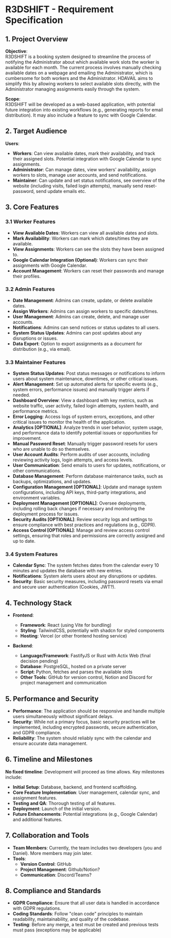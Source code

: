 # R3DSHIFT - Requirement Specification

## 1. Project Overview

**Objective**:  
R3DSHIFT is a booking system designed to streamline the process of notifying the Administrator about which available work slots the worker is available for each month. The current process involves manually checking available dates on a webpage and emailing the Administrator, which is cumbersome for both workers and the Administrator. HDAVAIL aims to simplify this by allowing workers to select available slots directly, with the Administrator managing assignments easily through the system.

**Scope**:  
R3DSHIFT will be developed as a web-based application, with potential future integration into existing workflows (e.g., generating reports for email distribution). It may also include a feature to sync with Google Calendar.

## 2. Target Audience

**Users**:  
- **Workers**: Can view available dates, mark their availability, and track their assigned slots. Potential integration with Google Calendar to sync assignments.
- **Administrator**: Can manage dates, view workers' availability, assign workers to slots, manage user accounts, and send notifications.
- **Maintainer**: Can update and set status notifications, see overview of the website (including visits, failed login attempts), manually send reset-password, send update emails etc.


## 3. Core Features

### 3.1 Worker Features
- **View Available Dates**: Workers can view all available dates and slots.
- **Mark Availability**: Workers can mark which dates/times they are available.
- **View Assignments**: Workers can see the slots they have been assigned to.
- **Google Calendar Integration (Optional)**: Workers can sync their assignments with Google Calendar.
- **Account Management**: Workers can reset their passwords and manage their profiles.

### 3.2 Admin Features
- **Date Management**: Admins can create, update, or delete available dates.
- **Assign Workers**: Admins can assign workers to specific dates/times.
- **User Management**: Admins can create, delete, and manage user accounts.
- **Notifications**: Admins can send notices or status updates to all users.
- **System Status Updates**: Admins can post updates about any disruptions or issues.
- **Data Export**: Option to export assignments as a document for distribution (e.g., via email).

### 3.3 Maintainer Features
- **System Status Updates**: Post status messages or notifications to inform users about system maintenance, downtimes, or other critical issues.
- **Alert Management**: Set up automated alerts for specific events (e.g., system errors, performance issues) and manually trigger alerts if needed.
- **Dashboard Overview**: View a dashboard with key metrics, such as website traffic, user activity, failed login attempts, system health, and performance metrics.
- **Error Logging**: Access logs of system errors, exceptions, and other critical issues to monitor the health of the application.
- **Analytics [OPTIONAL]**: Analyze trends in user behavior, system usage, and performance data to identify potential issues or opportunities for improvement.
- **Manual Password Reset**: Manually trigger password resets for users who are unable to do so themselves.
- **User Account Audits**: Perform audits of user accounts, including reviewing activity logs, login attempts, and access levels.
- **User Communication**: Send emails to users for updates, notifications, or other communications.
- **Database Management**: Perform database maintenance tasks, such as backups, optimizations, and updates.
- **Configuration Management [OPTIONAL]**: Update and manage system configurations, including API keys, third-party integrations, and environment variables.
- **Deployment Management [OPTIONAL]**: Oversee deployments, including rolling back changes if necessary and monitoring the deployment process for issues.
- **Security Audits [OPTIONAL]**: Review security logs and settings to ensure compliance with best practices and regulations (e.g., GDPR).
- **Access Control [OPTIONAL]**: Manage and review access control settings, ensuring that roles and permissions are correctly assigned and up to date.

### 3.4 System Features
- **Calendar Sync**: The system fetches dates from the calendar every 10 minutes and updates the database with new entries.
- **Notifications**: System alerts users about any disruptions or updates.
- **Security**: Basic security measures, including password resets via email and secure user authentication (Cookies, JWT?).

## 4. Technology Stack

- **Frontend**:
  - **Framework**: React (using Vite for bundling)
  - **Styling**: TailwindCSS, potentially with shadcn for styled components
  - **Hosting**: Vercel (or other frontend hosting service)

- **Backend**:
  - **Language/Framework**: FastifyJS or Rust with Actix Web (final decision pending)
  - **Database**: PostgreSQL, hosted on a private server
  - **Script**: Python, fetches and parses the available slots
  - **Other Tools**: GitHub for version control, Notion and Discord for project management and communication

## 5. Performance and Security

- **Performance**: The application should be responsive and handle multiple users simultaneously without significant delays.
- **Security**: While not a primary focus, basic security practices will be implemented, including encrypted passwords, secure authentication, and GDPR compliance.
- **Reliability**: The system should reliably sync with the calendar and ensure accurate data management.

## 6. Timeline and Milestones

**No fixed timeline**: Development will proceed as time allows. Key milestones include:
- **Initial Setup**: Database, backend, and frontend scaffolding.
- **Core Feature Implementation**: User management, calendar sync, and assignment features.
- **Testing and QA**: Thorough testing of all features.
- **Deployment**: Launch of the initial version.
- **Future Enhancements**: Potential integrations (e.g., Google Calendar) and additional features.

## 7. Collaboration and Tools

- **Team Members**: Currently, the team includes two developers (you and Daniel). More members may join later.
- **Tools**:
  - **Version Control**: GitHub
  - **Project Management**: Github/Notion?
  - **Communication**: Discord/Teams?

## 8. Compliance and Standards

- **GDPR Compliance**: Ensure that all user data is handled in accordance with GDPR regulations.
- **Coding Standards**: Follow "clean code" principles to maintain readability, maintainability, and quality of the codebase.
- **Testing**: Before any merge, a test must be created and previous tests must pass (exceptions may be applicable)

